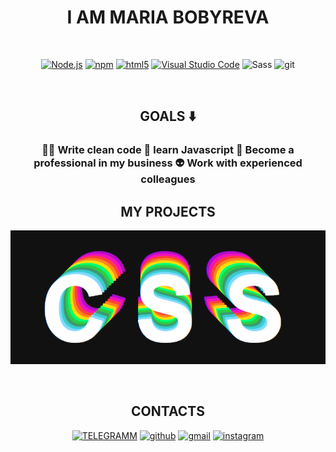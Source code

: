 <h1 align='center' >  I AM MARIA BOBYREVA</h1>

<div align='center'>
<br>



  
 [<img alt="Node.js" src="https://img.shields.io/badge/-Node.js-43853d?style=flat-square&logo=Node.js&logoColor=white" />](https://nodejs.org)  [<img alt="npm" src="https://img.shields.io/badge/-NPM-CB3837?style=flat-square&logo=npm&logoColor=white" />](https://npmjs.com) [<img alt="html5" src="https://img.shields.io/badge/-HTML5-E34F26?style=flat-square&logo=html5&logoColor=white" />](https://developer.mozilla.org/en-US/docs/Web/Guide/HTML/HTML5)  [<img alt="Visual Studio Code" src="https://img.shields.io/badge/-Visual Studio Code-007ACC?style=flat-square&logo=visual-studio-code&logoColor=white" />](https://code.visualstudio.com/)
    <img alt="Sass" src="https://img.shields.io/badge/-Sass-CC6699?style=flat-square&logo=sass&logoColor=white" />
    <img alt="git" src="https://img.shields.io/badge/-Git-F05032?style=flat-square&logo=git&logoColor=white" />

</div>
<br>
<h2 align='center' > GOALS ⬇️  </h2>

<h3 align='center'>
 ✍🏻 Write clean code  🏫 learn Javascript 🧠 Become a professional in my business  👽 Work with experienced colleagues
 </h3>
 
 ##
 



<h2 align='center' > MY PROJECTS </h2>
<div align='center'>
  
![Lax 2.0 Gif](https://github.com/MaryBobyreva/text-shadow/blob/main/text-shadow.png)
</div>



<br> 

<h2 align='center' > CONTACTS </h2>
<!-- <div align='center' ><img alt="Sass" src="https://tgram.ru/wiki/stickers/img/ResistanceDog/gif/21.gif" /></div> -->
<div align='center'> 

<!-- [![linked-in](https://img.shields.io/badge/Linked_In-0077B5?style=for-the-badge&logo=LinkedIn&logoColor=white)](https://www.linkedin.com/in/tapajyoti-bose-429a601a0/) -->
[![TELEGRAMM](https://img.shields.io/badge/telegramm-4285F4?style=for-the-badge&logo=read-the-docs&logoColor=white)](https://t.me/MaryBobyreva)
[![github](https://img.shields.io/badge/GitHub-000000?style=for-the-badge&logo=GitHub&logoColor=white)](https://github.com/MaryBobyreva)
[![gmail](https://img.shields.io/badge/Gmail-D14836?style=for-the-badge&logo=Gmail&logoColor=white)](https://mail.ru/ceerful-94@mail.ru)
[![instagram](https://img.shields.io/badge/Instagram-E4405F?style=for-the-badge&logo=instagram&logoColor=white)](https://www.instagram.com/mariyavgrishenko/)
 </div>

